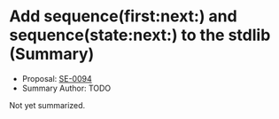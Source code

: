 # Add sequence(first:next:) and sequence(state:next:) to the stdlib (Summary)

* Proposal: [SE-0094](https://github.com/apple/swift-evolution/blob/main/proposals/0094-sequence-function.md)
* Summary Author: TODO

Not yet summarized.
